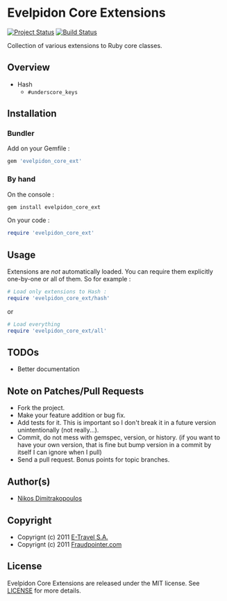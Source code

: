 # Evelpidon Core Extensions

[![Project Status](http://stillmaintained.com/e-travel/evelpidon_core_ext.png)](http://stillmaintained.com/e-travel/evelpidon_core_ext)
[![Build Status](https://secure.travis-ci.org/e-travel/evelpidon_core_ext.png)](http://travis-ci.org/e-travel/evelpidon_core_ext)

Collection of various extensions to Ruby core classes.

## Overview

* Hash
  * `#underscore_keys`

## Installation

### Bundler

Add on your Gemfile :

```ruby
gem 'evelpidon_core_ext'
```

### By hand

On the console :

```bash
gem install evelpidon_core_ext
```

On your code :

```ruby
require 'evelpidon_core_ext'
```

## Usage

Extensions are *not* automatically loaded. You can require them explicitly one-by-one or all of them. So for example :

```ruby
# Load only extensions to Hash :
require 'evelpidon_core_ext/hash'
```

or

```ruby
# Load everything
require 'evelpidon_core_ext/all'
```

## TODOs

* Better documentation

## Note on Patches/Pull Requests

* Fork the project.
* Make your feature addition or bug fix.
* Add tests for it. This is important so I don't break it in a
  future version unintentionally (not really...).
* Commit, do not mess with gemspec, version, or history.
  (if you want to have your own version, that is fine but bump version in a commit by itself I can ignore when I pull)
* Send a pull request. Bonus points for topic branches.

## Author(s)

* [Nikos Dimitrakopoulos](http://github.com/nikosd)

## Copyright

* Copyrignt (c) 2011 [E-Travel S.A.](http://www.airtickets24.com)
* Copyrignt (c) 2011 [Fraudpointer.com](http://www.fraudpointer.com)

## License

Evelpidon Core Extensions are released under the MIT license.
See [LICENSE](/e-travel/evelpidon_core_ext/blob/master/LICENSE) for more details.
